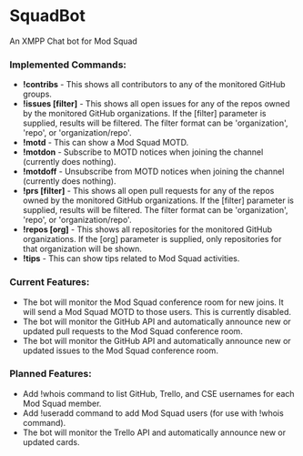 # SquadBot
An XMPP Chat bot for Mod Squad

### Implemented Commands:

 * **!contribs** - This shows all contributors to any of the monitored GitHub groups. 
 * **!issues [filter]** - This shows all open issues for any of the repos owned by the monitored GitHub organizations. If the [filter] parameter is supplied, results will be filtered. The filter format can be 'organization', 'repo', or 'organization/repo'.
 * **!motd** - This can show a Mod Squad MOTD.
 * **!motdon** - Subscribe to MOTD notices when joining the channel (currently does nothing).
 * **!motdoff** - Unsubscribe from MOTD notices when joining the channel (currently does nothing).
 * **!prs [filter]** - This shows all open pull requests for any of the repos owned by the monitored GitHub organizations. If the [filter] parameter is supplied, results will be filtered. The filter format can be 'organization', 'repo', or 'organization/repo'.
 * **!repos [org]** - This shows all repositories for the monitored GitHub organizations. If the [org] parameter is supplied, only repositories for that organization will be shown.
 * **!tips** - This can show tips related to Mod Squad activities.

### Current Features:
 * The bot will monitor the Mod Squad conference room for new joins. It will send a Mod Squad MOTD to those users. This is currently disabled.
 * The bot will monitor the GitHub API and automatically announce new or updated pull requests to the Mod Squad conference room.
 * The bot will monitor the GitHub API and automatically announce new or updated issues to the Mod Squad conference room.
 
### Planned Features:
 * Add !whois command to list GitHub, Trello, and CSE usernames for each Mod Squad member.
 * Add !useradd command to add Mod Squad users (for use with !whois command).
 * The bot will monitor the Trello API and automatically announce new or updated cards.
